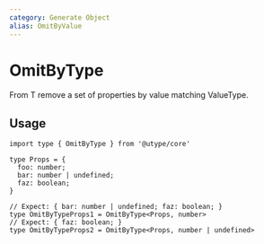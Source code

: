 ```yaml
---
category: Generate Object
alias: OmitByValue
---
```


# OmitByType

<TypeInfo category="Generate Object" :alias="['OmitByValue']" />

From T remove a set of properties by value matching ValueType.

## Usage

```ts{9,11} twoslash
import type { OmitByType } from '@utype/core'

type Props = {
  foo: number;
  bar: number | undefined;
  faz: boolean;
}

// Expect: { bar: number | undefined; faz: boolean; }
type OmitByTypeProps1 = OmitByType<Props, number>
// Expect: { faz: boolean; }
type OmitByTypeProps2 = OmitByType<Props, number | undefined>
```
